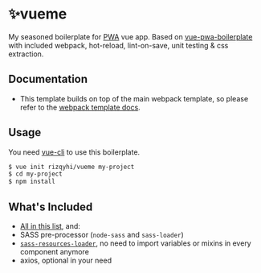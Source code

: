 # ✨vueme

My seasoned boilerplate for [PWA](https://developers.google.com/web/progressive-web-apps/) vue app. Based on [vue-pwa-boilerplate](https://github.com/vuejs-templates/pwa) with included webpack, hot-reload, lint-on-save, unit testing & css extraction.

## Documentation

- This template builds on top of the main webpack template, so please refer to the [webpack template docs](http://vuejs-templates.github.io/webpack).

## Usage

You need [vue-cli](https://github.com/vuejs/vue-cli) to use this boilerplate.

```bash
$ vue init rizqyhi/vueme my-project
$ cd my-project
$ npm install
```

## What's Included

* [All in this list](https://github.com/vuejs-templates/pwa#whats-included), and:
* SASS pre-processor (`node-sass` and `sass-loader`)
* [`sass-resources-loader`](https://github.com/shakacode/sass-resources-loader), no need to import variables or mixins in every component anymore
* axios, optional in your need
